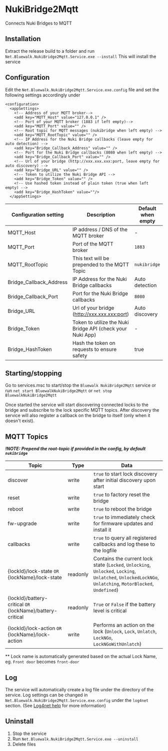 # NukiBridge2Mqtt
 Connects Nuki Bridges to MQTT

## Installation
Extract the release build to a folder and run `Net.Bluewalk.NukiBridge2Mqtt.Service.exe --install`
This will install the service

## Configuration
Edit the `Net.Bluewalk.NukiBridge2Mqtt.Service.exe.config` file and set the following settings accordingly under 
```
<configuration>
  <appSettings>
    <!-- Address of your MQTT broker-->
    <add key="MQTT_Host" value="127.0.0.1" />
    <!-- Port of your MQTT broker (1883 if left empty)-->
    <add key="MQTT_Port" value="" />
    <!-- Root topic for MQTT messages (nukibridge when left empty) -->
    <add key="MQTT_RootTopic" value="" />
    <!-- IP Address for the Nuki Bridge callbacks (leave empty for auto detection) -->
    <add key="Bridge_Callback_Address" value="" />
    <!-- Port for the Nuki Bridge callbacks (8080 when left empty) -->
    <add key="Bridge_Callback_Port" value="" />
    <!-- Url of your bridge (http://xxx.xxx.xxx:port, leave empty for auto discovery) -->
    <add key="Bridge_URL" value="" />
    <!-- Token to utilize the Nuki Bridge API -->
    <add key="Bridge_Token" value="" />     
    <!-- Use hashed token instead of plain token (true when left empty) -->
    <add key="Bridge_HashToken" value=""/>
  </appSettings>
  ```

| Configuration setting | Description | Default when empty |
|-|-|-|
| MQTT_Host | IP address / DNS of the MQTT broker | - |
| MQTT_Port | Port of the MQTT broker | `1883` |
| MQTT_RootTopic | This text will be prepended to the MQTT Topic | `nukibridge` |
| Bridge_Callback_Address | IP Address for the Nuki Bridge callbacks | Auto detection |
| Bridge_Callback_Port | Port for the Nuki Bridge callbacks | `8080` |
| Bridge_URL | Url of your bridge (http://xxx.xxx.xxx:port) | Auto discovery |
| Bridge_Token | Token to utilize the Nuki Bridge API (check your Nuki App) | - |
| Bridge_HashToken | Hash the token on requests to ensure safety | true |

## Starting/stopping
Go to services.msc to start/stop the `Bluewalk NukiBridge2Mqtt` service or run `net start BluewalkNukiBridge2Mqtt` or `net stop BluewalkNukiBridge2Mqtt`

Once started the service will start discovering connected locks to the bridge and subscribe to the lock specific MQTT topics. After discovery the service will also register a callback on the bridge to itself (only when it doesn't exist).

## MQTT Topics

___!NOTE: Prepend the root-topic if provided in the config, by default `nukibridge`___

| Topic | Type | Data |
|-|-|-|
| discover | write | `true` to start lock discovery after initial discovery upon start |
| reset | write | `true` to factory reset the bridge |
| reboot | write | `true` to reboot the bridge |
| fw-upgrade | write | `true` to immediately check for firmware updates and install it |
| callbacks | write | `true` to query all registered callbacks and log these to the logfile |
| {lockId}/lock-state `OR` {lockName}/lock-state | readonly | Contains the current lock state (`Locked`, `Unlocking`, `Unlocked`, `Locking`, `Unlatched`, `UnlockedLockNGo`, `Unlatching`, `MotorBlocked`, `Undefined`) |
| {lockId}/battery-critical `OR` {lockName}/battery-critical | readonly | `True` or `False` if the battery level is critical |
| {lockId}/lock-action `OR` {lockName}/lock-action | write | Performs an action on the lock (`Unlock`, `Lock`, `Unlatch`, `LockNGo`, `LockNGoWithUnlatch`) |

** Lock name is automatically generated based on the actual Lock Name, eg. `Front door` becomes `front-door`

## Log
The service will automatically create a log file under the directory of the service.
Log settings can be changed in `Net.Bluewalk.NukiBridge2Mqtt.Service.exe.config` under the `log4net` section. (See [Log4net help](https://logging.apache.org/log4net/release/manual/configuration.html) for more information)


## Uninstall
1. Stop the service
2. Run `Net.Bluewalk.NukiBridge2Mqtt.Service.exe --uninstall`
3. Delete files
